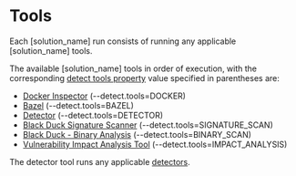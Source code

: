 # Tools

Each [solution_name] run consists of running any applicable [solution_name] tools.

The available [solution_name] tools in order of execution, with the corresponding [detect tools property](../properties/configuration/paths.md#detect-tools-included)
value specified in parentheses are:

* [Docker Inspector](../packagemgrs/docker-images.md) (--detect.tools=DOCKER)
* [Bazel](../packagemgrs/bazel.md) (--detect.tools=BAZEL)
* [Detector](detectors.md) (--detect.tools=DETECTOR)
* [Black Duck Signature Scanner](../downloadingandrunning/overview.md#running-with-black-duck) (--detect.tools=SIGNATURE_SCAN)
* [Black Duck - Binary Analysis](../downloadingandrunning/overview.md#running-with-black-duck) (--detect.tools=BINARY_SCAN)
* [Vulnerability Impact Analysis Tool](../downloadingandrunning/overview.md#running-with-black-duck) (--detect.tools=IMPACT_ANALYSIS)

The detector tool runs any applicable [detectors](detectors.md).
